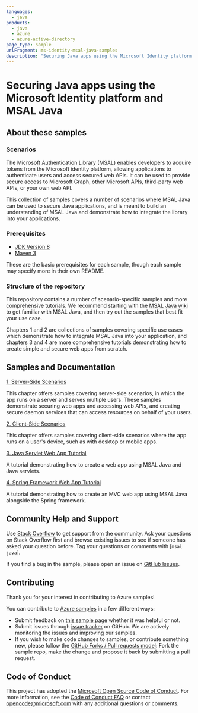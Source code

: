 ```yaml
---
languages:
  - java
products:
  - java
  - azure
  - azure-active-directory
page_type: sample
urlFragment: ms-identity-msal-java-samples
description: "Securing Java apps using the Microsoft Identity platform and MSAL Java"
---
```

# Securing Java apps using the Microsoft Identity platform and MSAL Java

## About these samples

### Scenarios

The Microsoft Authentication Library (MSAL) enables developers to acquire tokens from the Microsoft identity platform, allowing applications to authenticate users and access secured web APIs. It can be used to provide secure access to Microsoft Graph, other Microsoft APIs, third-party web APIs, or your own web API.

This collection of samples covers a number of scenarios where MSAL Java can be used to secure Java applications, and is meant to build an understanding of MSAL Java and demonstrate how to integrate the library into your applications.
### Prerequisites

- [JDK Version 8](https://jdk.java.net/8/)
- [Maven 3](https://maven.apache.org/download.cgi)

These are the basic prerequisites for each sample, though each sample may specify more in their own README.

### Structure of the repository

This repository contains a number of scenario-specific samples and more comprehensive tutorials. We recommend starting with the [MSAL Java wiki](https://github.com/AzureAD/microsoft-authentication-library-for-java/wiki) to get familiar with MSAL Java, and then try out the samples that best fit your use case. 

Chapters 1 and 2 are collections of samples covering specific use cases which demonstrate how to integrate MSAL Java into your application, and chapters 3 and 4 are more comprehensive tutorials demonstrating how to create simple and secure web apps from scratch.

## Samples and Documentation

[1. Server-Side Scenarios](1.%20Server-Side%20Scenarios/README.md)

This chapter offers samples covering server-side scenarios, in which the app runs on a server and serves multiple users. These samples demonstrate securing web apps and accessing web APIs, and creating secure daemon services that can access resources on behalf of your users.

[2. Client-Side Scenarios](2.%20Client-Side%20Scenarios/README.md)

This chapter offers samples covering client-side scenarios where the app runs on a user's device, such as with desktop or mobile apps.

[3. Java Servlet Web App Tutorial](3.%20Java%20Servlet%20Web%20App%20Tutorial/README.md)

A tutorial demonstrating how to create a web app using MSAL Java and Java servlets.

[4. Spring Framework Web App Tutorial](4.%20Spring%20Framework%20Web%20App%20Tutorial/README.md)

A tutorial demonstrating how to create an MVC web app using MSAL Java alongside the Spring framework.

## Community Help and Support

Use [Stack Overflow](http://stackoverflow.com/questions/tagged/msal) to get support from the community.
Ask your questions on Stack Overflow first and browse existing issues to see if someone has asked your question before.
Tag your questions or comments with [`msal` `java`].

If you find a bug in the sample, please open an issue on [GitHub Issues](TBD).

## Contributing

Thank you for your interest in contributing to Azure samples!

You can contribute to [Azure samples](https://azure.microsoft.com/documentation/samples/) in a few different ways:

- Submit feedback on [this sample page](https://github.com/Azure-Samples/ms-identity-msal-java-samples) whether it was helpful or not.  
- Submit issues through [issue tracker](https://github.com/Azure-Samples/ms-identity-msal-java-samples/issues) on GitHub. We are actively monitoring the issues and improving our samples.
- If you wish to make code changes to samples, or contribute something new, please follow the [GitHub Forks / Pull requests model](https://help.github.com/articles/fork-a-repo/): Fork the sample repo, make the change and propose it back by submitting a pull request.

## Code of Conduct
This project has adopted the [Microsoft Open Source Code of Conduct](https://opensource.microsoft.com/codeofconduct/). For more information, see the [Code of Conduct FAQ](https://opensource.microsoft.com/codeofconduct/faq/) or contact [opencode@microsoft.com](mailto:opencode@microsoft.com) with any additional questions or comments.